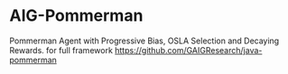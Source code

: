 # AIG-Pommerman
Pommerman Agent with Progressive Bias, OSLA Selection and Decaying Rewards.
for full framework
https://github.com/GAIGResearch/java-pommerman 

